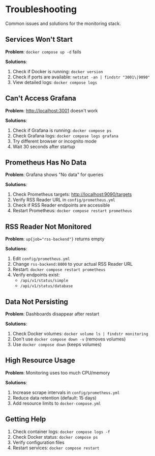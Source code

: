 # Troubleshooting

Common issues and solutions for the monitoring stack.

## Services Won't Start

**Problem**: `docker compose up -d` fails

**Solutions**:

1. Check if Docker is running: `docker version`
2. Check if ports are available: `netstat -an | findstr "3001\|9090"`
3. View detailed logs: `docker compose logs`

## Can't Access Grafana

**Problem**: <http://localhost:3001> doesn't work

**Solutions**:

1. Check if Grafana is running: `docker compose ps`
2. Check Grafana logs: `docker compose logs grafana`
3. Try different browser or incognito mode
4. Wait 30 seconds after startup

## Prometheus Has No Data

**Problem**: Grafana shows "No data" for queries

**Solutions**:

1. Check Prometheus targets: <http://localhost:9090/targets>
2. Verify RSS Reader URL in `config/prometheus.yml`
3. Check if RSS Reader endpoints are accessible
4. Restart Prometheus: `docker compose restart prometheus`

## RSS Reader Not Monitored

**Problem**: `up{job="rss-backend"}` returns empty

**Solutions**:

1. Edit `config/prometheus.yml`
2. Change `rss-backend:8000` to your actual RSS Reader URL
3. Restart: `docker compose restart prometheus`
4. Verify endpoints exist:
   - `/api/v1/status/simple`
   - `/api/v1/status/database`

## Data Not Persisting

**Problem**: Dashboards disappear after restart

**Solutions**:

1. Check Docker volumes: `docker volume ls | findstr monitoring`
2. Don't use `docker compose down -v` (removes volumes)
3. Use `docker compose down` (keeps volumes)

## High Resource Usage

**Problem**: Monitoring uses too much CPU/memory

**Solutions**:

1. Increase scrape intervals in `config/prometheus.yml`
2. Reduce data retention (default: 15 days)
3. Add resource limits to `docker-compose.yml`

## Getting Help

1. Check container logs: `docker compose logs -f`
2. Check Docker status: `docker compose ps`
3. Verify configuration files
4. Restart services: `docker compose restart`
